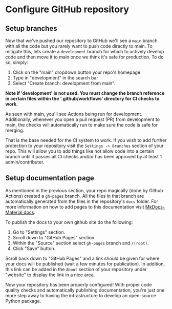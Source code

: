 # Configure GitHub repository

## Setup branches
Now that we've pushed our repository to GitHub we'll see a `main` branch with all the code but you rarely want to push code directly to main. To mitigate this, lets create a `development` branch for which to actively develop code and then move it to main once we think it's safe for production. To do so, simply: 

1. Click on the "main" dropdown button your repo's homepage
2. Type in "development" in the search bar
3. Select "Create branch: development from main".

**Note if 'development' is not used. You must change the branch reference in certain files within the '.github/workflows' directory for CI checks to work.**

As seen with main, you'll see Actions being run for development. Additionally, whenever you open a pull request (PR) from development to main, the checks will automatically run to make sure the code is safe for merging.

That is the base needed for the CI system to work. If you wish to add further protection to your repository visit the `Settings -> Branches` section of your repo. This will allow you to add things like not allow code into a certain branch until it passes all CI checks and/or has been approved by at least 1 admin/contributer.

## Setup documentation page
As mentioned in the previous section, your repo magically (done by Github Actions) created a `gh-pages` branch. All the files in that branch are automatically generated from the files in the repository's `docs` folder. For more information on how to add pages to this documentation visit [MkDocs-Material docs](https://squidfunk.github.io/mkdocs-material/).

To publish the docs to your own github site do the following:

1. Go to "Settings" section.
2. Scroll down to "GitHub Pages" section.
3. Within the "Source" section select `gh-pages` branch and `/(root)`.
4. Click "Save" button.

Scroll back down to "GitHub Pages" and a link should be given for where your docs will be published (wait a few minutes for publication). In addition, this link can be added in the `About` section of your repository under "website" to display the link in a nice area.

Now your repository has been properly configured! With proper code quality checks and automatically publishing documentation, you're just one more step away to having the infrastructure to develop an open-source Python package.
